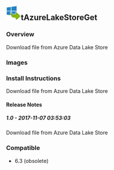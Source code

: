 ## <img src='./logo.jpg' width='40' height='40'>tAzureLakeStoreGet

### Overview
Download file from Azure Data Lake Store
### Images



### Install Instructions
Download file from Azure Data Lake Store

#### Release Notes

##### 1.0 - 2017-11-07 03:53:03
Download file from Azure Data Lake Store
### Compatible
 -  6.3 (obsolete)